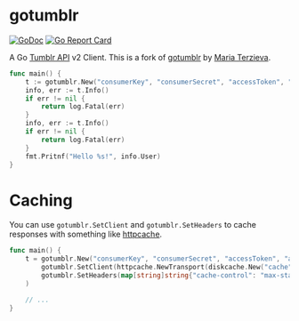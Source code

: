 # gotumblr

[![GoDoc](https://godoc.org/github.com/BakeRolls/gotumblr?status.svg)](https://godoc.org/github.com/BakeRolls/gotumblr)
[![Go Report Card](https://goreportcard.com/badge/github.com/BakeRolls/gotumblr)](https://goreportcard.com/report/github.com/BakeRolls/gotumblr)

A Go [Tumblr API](http://www.tumblr.com/docs/en/api/v2) v2 Client. This is a fork of [gotumblr](https://github.com/MariaTerzieva/gotumblr) by [Maria Terzieva](https://github.com/MariaTerzieva).

```go
func main() {
	t := gotumblr.New("consumerKey", "consumerSecret", "accessToken", "accessTokenSecret")
	info, err := t.Info()
	if err != nil {
		return log.Fatal(err)
	}
	info, err := t.Info()
	if err != nil {
		return log.Fatal(err)
	}
	fmt.Pritnf("Hello %s!", info.User)
}
```

# Caching

You can use `gotumblr.SetClient` and `gotumblr.SetHeaders` to cache responses with something like [httpcache](https://github.com/gregjones/httpcache).

```go
func main() {
	t = gotumblr.New("consumerKey", "consumerSecret", "accessToken", "accessTokenSecret",
		gotumblr.SetClient(httpcache.NewTransport(diskcache.New("cache"))),
		gotumblr.SetHeaders(map[string]string{"cache-control": "max-stale=60"}),
	)

	// ...
}
```
